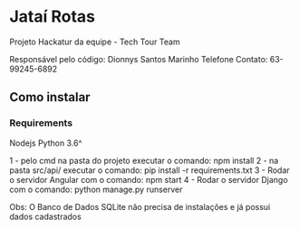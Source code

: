 # Jataí Rotas

Projeto Hackatur da equipe - Tech Tour Team

Responsável pelo código: Dionnys Santos Marinho
Telefone Contato: 63-99245-6892

## Como instalar

### Requirements
Nodejs 
Python 3.6^

1 - pelo cmd na pasta do projeto executar o comando: npm install
2 - na pasta src/api/ executar o comando: pip install -r requirements.txt
3 - Rodar o servidor Angular com o comando: npm start
4 - Rodar o servidor Django com o comando: python manage.py runserver

Obs:
O Banco de Dados SQLite não precisa de instalações e já possui dados cadastrados